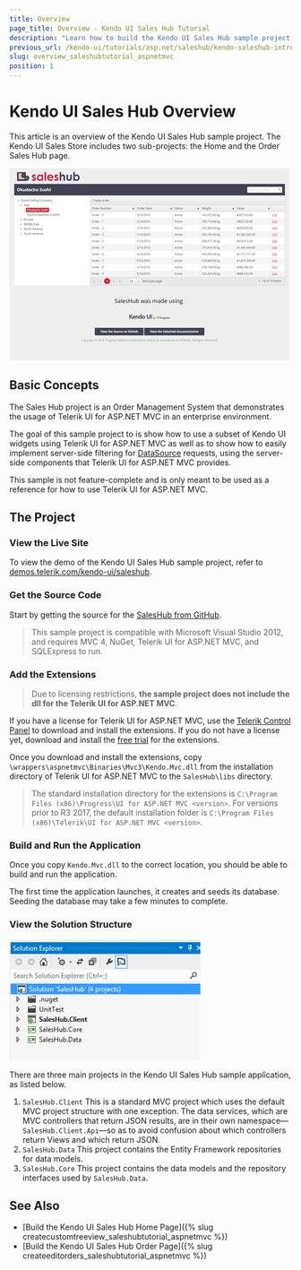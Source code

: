 ```yaml
---
title: Overview
page_title: Overview - Kendo UI Sales Hub Tutorial
description: "Learn how to build the Kendo UI Sales Hub sample project by using Telerik UI for ASP.NET MVC."
previous_url: /kendo-ui/tutorials/asp.net/saleshub/kendo-saleshub-intro
slug: overview_saleshubtutorial_aspnetmvc
position: 1
---
```


# Kendo UI Sales Hub Overview

This article is an overview of the Kendo UI Sales Hub sample project. The Kendo UI Sales Store includes two sub-projects: the Home and the Order Sales Hub page.

![{{ site.product_short }} A screenshot of the Kendo UI Sales Hub Home page](images/kendo-saleshub-intro-home-screenshot.png)

## Basic Concepts

The Sales Hub project is an Order Management System that demonstrates the usage of Telerik UI for ASP.NET MVC in an enterprise environment.

The goal of this sample project to is show how to use a subset of Kendo UI widgets using Telerik UI for ASP.NET MVC as well as to show how to easily implement server-side filtering for [DataSource](https://docs.telerik.com/kendo-ui/api/javascript/data/datasource) requests, using the server-side components that Telerik UI for ASP.NET MVC provides.

This sample is not feature-complete and is only meant to be used as a reference for how to use Telerik UI for ASP.NET MVC.

## The Project

### View the Live Site

To view the demo of the Kendo UI Sales Hub sample project, refer to [demos.telerik.com/kendo-ui/saleshub](https://demos.telerik.com/kendo-ui/saleshub).

### Get the Source Code

Start by getting the source for the [SalesHub from GitHub](https://github.com/telerik/ui-for-aspnet-mvc-examples/tree/master/saleshub).

> This sample project is compatible with Microsoft Visual Studio 2012, and requires MVC 4, NuGet, Telerik UI for ASP.NET MVC, and SQLExpress to run.

### Add the Extensions

> Due to licensing restrictions, **the sample project does not include the dll for the Telerik UI for ASP.NET MVC**.

If you have a license for Telerik UI for ASP.NET MVC, use the [Telerik Control Panel](https://www.telerik.com/download-trial-file.aspx?pid=972) to download and install the extensions. If you do not have a license yet, download and install the [free trial](https://www.telerik.com/download/kendo-ui-complete) for the extensions.

Once you download and install the extensions, copy `\wrappers\aspnetmvc\Binaries\Mvc3\Kendo.Mvc.dll` from the installation directory of Telerik UI for ASP.NET MVC to the `SalesHub\libs` directory.

> The standard installation directory for the extensions is `C:\Program Files (x86)\Progress\UI for ASP.NET MVC <version>`.
> For versions prior to R3 2017, the default installation folder is `C:\Program Files (x86)\Telerik\UI for ASP.NET MVC <version>`.

### Build and Run the Application

Once you copy `Kendo.Mvc.dll` to the correct location, you should be able to build and run the application.

The first time the application launches, it creates and seeds its database. Seeding the database may take a few minutes to complete.

### View the Solution Structure

![{{ site.product_short }} The Solution Explorer structure](images/kendo-saleshub-intro-project-structure-screenshot.png)

There are three main projects in the Kendo UI Sales Hub sample application, as listed below.

1. `SalesHub.Client` This is a standard MVC project which uses the default MVC project structure with one exception. The data services, which are MVC controllers that return JSON results, are in their own namespace&mdash;`SalesHub.Client.Api`&mdash;so as to avoid confusion about which controllers return Views and which return JSON.
2. `SalesHub.Data` This project contains the Entity Framework repositories for data models.
3. `SalesHub.Core` This project contains the data models and the repository interfaces used by `SalesHub.Data`.

## See Also

* [Build the Kendo UI Sales Hub Home Page]({% slug createcustomtreeview_saleshubtutorial_aspnetmvc %})
* [Build the Kendo UI Sales Hub Order Page]({% slug createeditorders_saleshubtutorial_aspnetmvc %})
